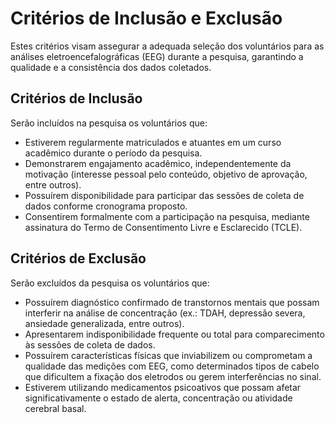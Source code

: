 # **Critérios de Inclusão e Exclusão**

Estes critérios visam assegurar a adequada seleção dos voluntários para as análises eletroencefalográficas (EEG) durante a pesquisa, garantindo a qualidade e a consistência dos dados coletados.

## **Critérios de Inclusão**
Serão incluídos na pesquisa os voluntários que:
- Estiverem regularmente matriculados e atuantes em um curso acadêmico durante o período da pesquisa.
- Demonstrarem engajamento acadêmico, independentemente da motivação (interesse pessoal pelo conteúdo, objetivo de aprovação, entre outros).
- Possuírem disponibilidade para participar das sessões de coleta de dados conforme cronograma proposto.
- Consentirem formalmente com a participação na pesquisa, mediante assinatura do Termo de Consentimento Livre e Esclarecido (TCLE).

## **Critérios de Exclusão**
Serão excluídos da pesquisa os voluntários que:
- Possuírem diagnóstico confirmado de transtornos mentais que possam interferir na análise de concentração (ex.: TDAH, depressão severa, ansiedade generalizada, entre outros).
- Apresentarem indisponibilidade frequente ou total para comparecimento às sessões de coleta de dados.
- Possuírem características físicas que inviabilizem ou comprometam a qualidade das medições com EEG, como determinados tipos de cabelo que dificultem a fixação dos eletrodos ou gerem interferências no sinal.
- Estiverem utilizando medicamentos psicoativos que possam afetar significativamente o estado de alerta, concentração ou atividade cerebral basal.

